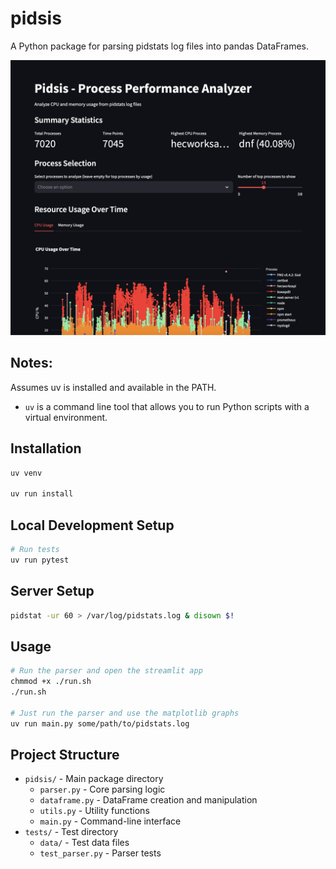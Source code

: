# pidsis

A Python package for parsing pidstats log files into pandas DataFrames.

![pidsis](./pidsis.png)

## Notes:
Assumes uv is installed and available in the PATH.
- `uv` is a command line tool that allows you to run Python scripts with a virtual environment.

## Installation

```bash
uv venv

uv run install
```

## Local Development Setup

```bash
# Run tests
uv run pytest
```

## Server Setup

```bash
pidstat -ur 60 > /var/log/pidstats.log & disown $!
```

## Usage

```bash
# Run the parser and open the streamlit app
chmmod +x ./run.sh
./run.sh

# Just run the parser and use the matplotlib graphs
uv run main.py some/path/to/pidstats.log
```

## Project Structure

- `pidsis/` - Main package directory
  - `parser.py` - Core parsing logic
  - `dataframe.py` - DataFrame creation and manipulation
  - `utils.py` - Utility functions
  - `main.py` - Command-line interface
- `tests/` - Test directory
  - `data/` - Test data files
  - `test_parser.py` - Parser tests